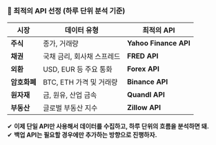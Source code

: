 

### **📌 최적의 API 선정 (하루 단위 분석 기준)**  

| 시장 | 데이터 유형 | 최적의 API |
|------|------------|------------|
| **주식** | 종가, 거래량 | **Yahoo Finance API** |
| **채권** | 국채 금리, 회사채 스프레드 | **FRED API** |
| **외환** | USD, EUR 등 주요 통화 | **Forex API** |
| **암호화폐** | BTC, ETH 가격 및 거래량 | **Binance API** |
| **원자재** | 금, 원유, 산업 금속 | **Quandl API** |
| **부동산** | 글로벌 부동산 지수 | **Zillow API** |

✔ **이제 단일 API만 사용해서 데이터를 수집하고, 하루 단위의 흐름을 분석하면 돼.**  
✔ **백업 API는 필요할 경우에만 추가하는 방향으로 진행하자.**  
